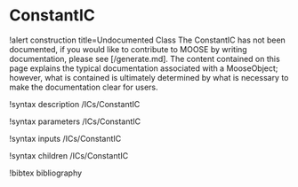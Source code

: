 <!-- MOOSE Documentation Stub: Remove this when content is added. -->

# ConstantIC

!alert construction title=Undocumented Class
The ConstantIC has not been documented, if you would like to contribute to MOOSE by
writing documentation, please see [/generate.md]. The content contained on this page explains
the typical documentation associated with a MooseObject; however, what is contained is ultimately
determined by what is necessary to make the documentation clear for users.

!syntax description /ICs/ConstantIC

!syntax parameters /ICs/ConstantIC

!syntax inputs /ICs/ConstantIC

!syntax children /ICs/ConstantIC

!bibtex bibliography
